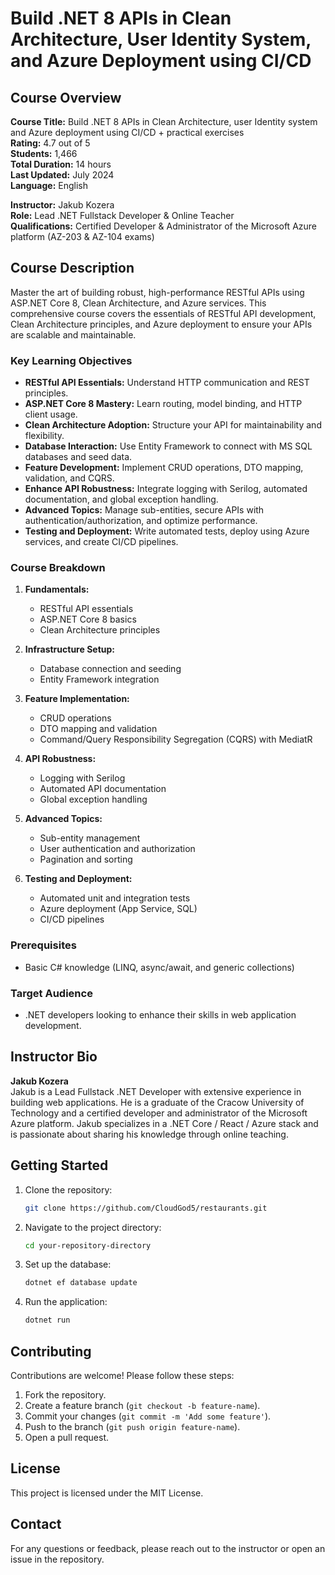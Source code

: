 # Build .NET 8 APIs in Clean Architecture, User Identity System, and Azure Deployment using CI/CD

## Course Overview

**Course Title:** Build .NET 8 APIs in Clean Architecture, user Identity system and Azure deployment using CI/CD + practical exercises  
**Rating:** 4.7 out of 5  
**Students:** 1,466  
**Total Duration:** 14 hours  
**Last Updated:** July 2024  
**Language:** English

**Instructor:** Jakub Kozera  
**Role:** Lead .NET Fullstack Developer & Online Teacher  
**Qualifications:** Certified Developer & Administrator of the Microsoft Azure platform (AZ-203 & AZ-104 exams)

## Course Description

Master the art of building robust, high-performance RESTful APIs using ASP.NET Core 8, Clean Architecture, and Azure services. This comprehensive course covers the essentials of RESTful API development, Clean Architecture principles, and Azure deployment to ensure your APIs are scalable and maintainable.

### Key Learning Objectives

- **RESTful API Essentials:** Understand HTTP communication and REST principles.
- **ASP.NET Core 8 Mastery:** Learn routing, model binding, and HTTP client usage.
- **Clean Architecture Adoption:** Structure your API for maintainability and flexibility.
- **Database Interaction:** Use Entity Framework to connect with MS SQL databases and seed data.
- **Feature Development:** Implement CRUD operations, DTO mapping, validation, and CQRS.
- **Enhance API Robustness:** Integrate logging with Serilog, automated documentation, and global exception handling.
- **Advanced Topics:** Manage sub-entities, secure APIs with authentication/authorization, and optimize performance.
- **Testing and Deployment:** Write automated tests, deploy using Azure services, and create CI/CD pipelines.

### Course Breakdown

1. **Fundamentals:**
   - RESTful API essentials
   - ASP.NET Core 8 basics
   - Clean Architecture principles

2. **Infrastructure Setup:**
   - Database connection and seeding
   - Entity Framework integration

3. **Feature Implementation:**
   - CRUD operations
   - DTO mapping and validation
   - Command/Query Responsibility Segregation (CQRS) with MediatR

4. **API Robustness:**
   - Logging with Serilog
   - Automated API documentation
   - Global exception handling

5. **Advanced Topics:**
   - Sub-entity management
   - User authentication and authorization
   - Pagination and sorting

6. **Testing and Deployment:**
   - Automated unit and integration tests
   - Azure deployment (App Service, SQL)
   - CI/CD pipelines

### Prerequisites

- Basic C# knowledge (LINQ, async/await, and generic collections)

### Target Audience

- .NET developers looking to enhance their skills in web application development.

## Instructor Bio

**Jakub Kozera**  
Jakub is a Lead Fullstack .NET Developer with extensive experience in building web applications. He is a graduate of the Cracow University of Technology and a certified developer and administrator of the Microsoft Azure platform. Jakub specializes in a .NET Core / React / Azure stack and is passionate about sharing his knowledge through online teaching.

## Getting Started

1. Clone the repository:
   ```sh
   git clone https://github.com/CloudGod5/restaurants.git

2. Navigate to the project directory:
   ```sh
   cd your-repository-directory

3. Set up the database:
   ```sh
   dotnet ef database update

4. Run the application:
   ```sh
   dotnet run

## Contributing

Contributions are welcome! Please follow these steps:

1. Fork the repository.
2. Create a feature branch (`git checkout -b feature-name`).
3. Commit your changes (`git commit -m 'Add some feature'`).
4. Push to the branch (`git push origin feature-name`).
5. Open a pull request.

## License

This project is licensed under the MIT License.

## Contact

For any questions or feedback, please reach out to the instructor or open an issue in the repository.
